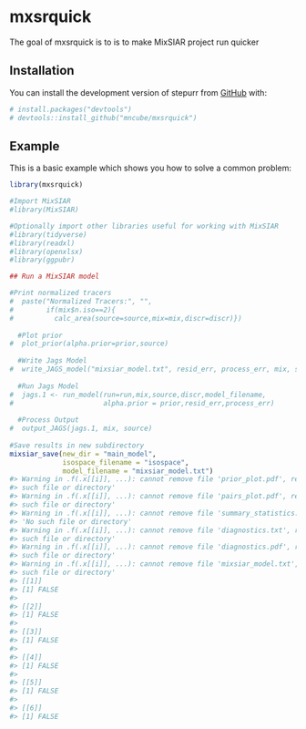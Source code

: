 
<!-- README.md is generated from README.Rmd. Please edit that file -->

# mxsrquick

<!-- badges: start -->
<!-- badges: end -->

The goal of mxsrquick is to is to make MixSIAR project run quicker

## Installation

You can install the development version of stepurr from
[GitHub](https://github.com/) with:

``` r
# install.packages("devtools")
# devtools::install_github("mncube/mxsrquick")
```

## Example

This is a basic example which shows you how to solve a common problem:

``` r
library(mxsrquick)

#Import MixSIAR
#library(MixSIAR)

#Optionally import other libraries useful for working with MixSIAR
#library(tidyverse)
#library(readxl)
#library(openxlsx)
#library(ggpubr)

## Run a MixSIAR model

#Print normalized tracers
#  paste("Normalized Tracers:", "",
#        if(mix$n.iso==2){
#          calc_area(source=source,mix=mix,discr=discr)})
  
  #Plot prior
#  plot_prior(alpha.prior=prior,source)
  
  #Write Jags Model
#  write_JAGS_model("mixsiar_model.txt", resid_err, process_err, mix, source)
  
  #Run Jags Model
#  jags.1 <- run_model(run=run,mix,source,discr,model_filename,
#                      alpha.prior = prior,resid_err,process_err)
  
  #Process Output
#  output_JAGS(jags.1, mix, source)
  
#Save results in new subdirectory
mixsiar_save(new_dir = "main_model",
             isospace_filename = "isospace",
             model_filename = "mixsiar_model.txt")
#> Warning in .f(.x[[i]], ...): cannot remove file 'prior_plot.pdf', reason 'No
#> such file or directory'
#> Warning in .f(.x[[i]], ...): cannot remove file 'pairs_plot.pdf', reason 'No
#> such file or directory'
#> Warning in .f(.x[[i]], ...): cannot remove file 'summary_statistics.txt', reason
#> 'No such file or directory'
#> Warning in .f(.x[[i]], ...): cannot remove file 'diagnostics.txt', reason 'No
#> such file or directory'
#> Warning in .f(.x[[i]], ...): cannot remove file 'diagnostics.pdf', reason 'No
#> such file or directory'
#> Warning in .f(.x[[i]], ...): cannot remove file 'mixsiar_model.txt', reason 'No
#> such file or directory'
#> [[1]]
#> [1] FALSE
#> 
#> [[2]]
#> [1] FALSE
#> 
#> [[3]]
#> [1] FALSE
#> 
#> [[4]]
#> [1] FALSE
#> 
#> [[5]]
#> [1] FALSE
#> 
#> [[6]]
#> [1] FALSE
```
